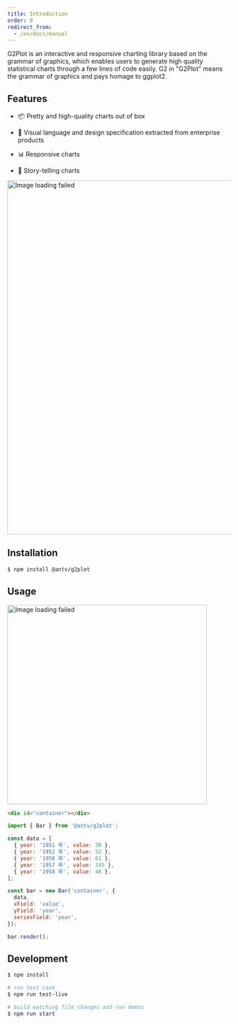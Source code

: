 ```yaml
---
title: Introduction
order: 0
redirect_from:
  - /en/docs/manual
---
```


G2Plot is an interactive and responsive charting library based on the grammar of graphics, which enables users to generate high quality statistical charts through a few lines of code easily. G2 in "G2Plot" means the grammar of graphics and pays homage to ggplot2.

## Features

- 📦 Pretty and high-quality charts out of box

- 🎨 Visual language and design specification extracted from enterprise products

- 📊 Responsive charts

- 🔳 Story-telling charts

<img alt="Image loading failed" src="https://gw.alipayobjects.com/mdn/rms_d314dd/afts/img/A*sXqrRrEwFRQAAAAAAAAAAABkARQnAQ" width="800">

## Installation

```bash
$ npm install @antv/g2plot
```

## Usage

<img alt="Image loading failed" src="https://gw.alipayobjects.com/mdn/rms_d314dd/afts/img/A*MNTcRJW4pF4AAAAAAAAAAAAAARQnAQ" width="450">

```html
<div id="container"></div>
```

```js
import { Bar } from '@antv/g2plot';

const data = [
  { year: '1951 年', value: 38 },
  { year: '1952 年', value: 52 },
  { year: '1956 年', value: 61 },
  { year: '1957 年', value: 145 },
  { year: '1958 年', value: 48 },
];

const bar = new Bar('container', {
  data,
  xField: 'value',
  yField: 'year',
  seriesField: 'year',
});

bar.render();
```

## Development

```bash
$ npm install

# run test case
$ npm run test-live

# build watching file changes and run demos
$ npm run start

```
